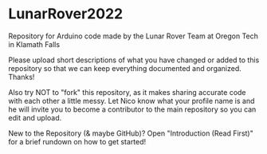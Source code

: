 # LunarRover2022

Repository for Arduino code made by the Lunar Rover Team at Oregon Tech in Klamath Falls

Please upload short descriptions of what you have changed or added to this repository
 so that we can keep everything documented and organized. Thanks!

Also try NOT to "fork" this repository, as it makes sharing accurate code with
 each other a little messy. Let Nico know what your profile name is and he will 
  invite you to become a contributor to the main repository so you can edit and upload.

New to the Repository (& maybe GitHub)?
 Open "Introduction (Read First)" for a brief rundown on how to get started!
